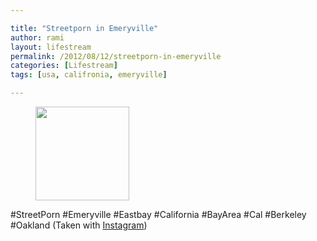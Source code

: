 ```yaml
---

title: "Streetporn in Emeryville"
author: rami
layout: lifestream 
permalink: /2012/08/12/streetporn-in-emeryville
categories: [Lifestream]
tags: [usa, califronia, emeryville]

---
```


<div id='gallery-13' class='gallery galleryid-2000 gallery-columns-3 gallery-size-thumbnail'>
  <figure class='gallery-item'> 
  
  <div class='gallery-icon landscape'>
    <a href='http://139.59.20.41/2012/08/12/streetporn-emeryville-eastbay-california/attachment/2001/'><img width="150" height="150" src="http://139.59.20.41/wp-content/uploads/2012/08/tumblr_m8o09qfZzn1qb4qlko1_1280-150x150.jpg" class="attachment-thumbnail size-thumbnail" alt="" srcset="http://139.59.20.41/wp-content/uploads/2012/08/tumblr_m8o09qfZzn1qb4qlko1_1280-150x150.jpg 150w, http://139.59.20.41/wp-content/uploads/2012/08/tumblr_m8o09qfZzn1qb4qlko1_1280-300x300.jpg 300w, http://139.59.20.41/wp-content/uploads/2012/08/tumblr_m8o09qfZzn1qb4qlko1_1280-100x100.jpg 100w, http://139.59.20.41/wp-content/uploads/2012/08/tumblr_m8o09qfZzn1qb4qlko1_1280.jpg 612w" sizes="100vw" /></a>
  </div></figure>
</div>

#StreetPorn #Emeryville #Eastbay #California #BayArea #Cal #Berkeley #Oakland (Taken with [Instagram](http://instagram.com))
